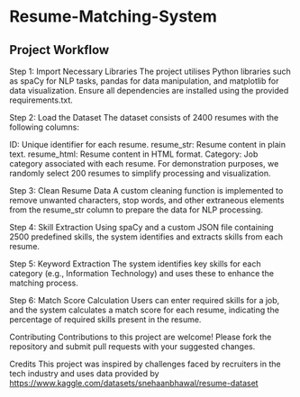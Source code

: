 # Resume-Matching-System

## Project Workflow
Step 1: Import Necessary Libraries
The project utilises Python libraries such as spaCy for NLP tasks, pandas for data manipulation, and matplotlib for data visualization. Ensure all dependencies are installed using the provided requirements.txt.

Step 2: Load the Dataset
The dataset consists of 2400 resumes with the following columns:

ID: Unique identifier for each resume.
resume_str: Resume content in plain text.
resume_html: Resume content in HTML format.
Category: Job category associated with each resume.
For demonstration purposes, we randomly select 200 resumes to simplify processing and visualization.

Step 3: Clean Resume Data
A custom cleaning function is implemented to remove unwanted characters, stop words, and other extraneous elements from the resume_str column to prepare the data for NLP processing.

Step 4: Skill Extraction
Using spaCy and a custom JSON file containing 2500 predefined skills, the system identifies and extracts skills from each resume.

Step 5: Keyword Extraction
The system identifies key skills for each category (e.g., Information Technology) and uses these to enhance the matching process.

Step 6: Match Score Calculation
Users can enter required skills for a job, and the system calculates a match score for each resume, indicating the percentage of required skills present in the resume.

Contributing
Contributions to this project are welcome! Please fork the repository and submit pull requests with your suggested changes.

Credits
This project was inspired by challenges faced by recruiters in the tech industry and uses data provided by https://www.kaggle.com/datasets/snehaanbhawal/resume-dataset
